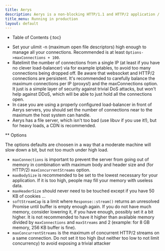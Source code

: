 ```yaml
---
title: Aerys
description: Aerys is a non-blocking HTTP/1.1 and HTTP/2 application / websocket / static file server.
title_menu: Running in production
layout: default
---
```


* Table of Contents
{:toc}

- Set your ulimit -n (maximum open file descriptors) high enough to manage all your connections. Recommended is at least `Options->maxConnections + 100`.
- Ratelimit the number of connections from a single IP (at least if you have no clever load-balancer) via for example iptables, to avoid too many connections being dropped off. Be aware that websocket and HTTP/2 connections are persistent. It's recommended to carefully balance the maximum connections per IP (proxys!) and the maxConnections option. It just is a simple layer of security against trivial DoS attacks, but won't help against DDoS, which will be able to just hold all the connections open.
- In case you are using a properly configured load-balancer in front of Aerys servers, you should set the number of connections near to the maximum the host system can handle.
- Aerys has a file server, which isn't too bad (use libuv if you use it!), but for heavy loads, a CDN is recommended.

** Options

The options defaults are choosen in a way that a moderate machine will slow down a bit, but not too much under high load.

- `maxConnections` is important to prevent the server from going out of memory in combination with maximum body and header size and (for HTTP/2) `maxConcurrentStreams` option.
- `maxBodySize` is recommended to be set to the lowest necessary for your application. If it is too high, people may fill your memory with useless data.
- `maxHeaderSize` should never need to be touched except if you have 50 KB of cookies ...
- `softStreamCap` is a limit where `Response::stream()` returns an unresolved Promise until buffer is empty enough again. If you do not have much memory, consider lowering it, if you have enough, possibly set it a bit higher. It is not recommended to have it higher than available memory divided by `maxConnections` and `maxStreams` and 2 (example: for 8 GB memory, 256 KB buffer is fine).
- `maxConcurrentStreams` is the maximum of concurrent HTTP/2 streams on a same connection. Do not set it too high (but neither too low to not limit concurrency) to avoid exposing a trivial attacker
